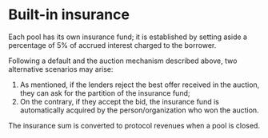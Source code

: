 # Built-in insurance

Each pool has its own insurance fund; it is established by setting aside a percentage of 5% of accrued interest charged to the borrower.&#x20;

Following a default and the auction mechanism described above, two alternative scenarios may arise:

1. As mentioned, if the lenders reject the best offer received in the auction, they can ask for the partition of the insurance fund;
2. On the contrary, if they accept the bid, the insurance fund is automatically acquired by the person/organization who won the auction.

The insurance sum is converted to protocol revenues when a pool is closed.

